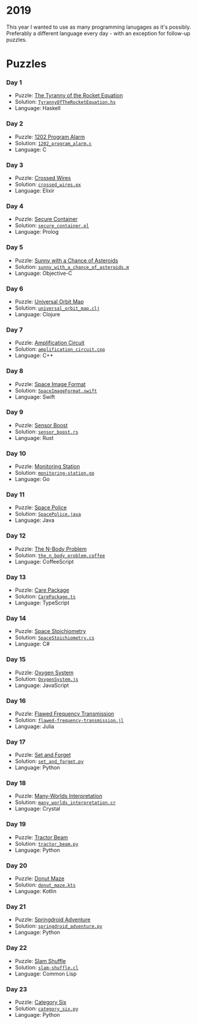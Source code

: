 # 2019
This year I wanted to use as many programming lanugages as it's possibly.
Preferably a different language every day - with an exception for follow-up puzzles.

# Puzzles

### Day 1
* Puzzle: [The Tyranny of the Rocket Equation](https://adventofcode.com/2019/day/1)
* Solution: [`TyrannyOfTheRocketEquation.hs`](day-01/TyrannyOfTheRocketEquation.hs)
* Language: Haskell

### Day 2
* Puzzle: [1202 Program Alarm](https://adventofcode.com/2019/day/2)
* Solution: [`1202_program_alarm.c`](day-02/1202_program_alarm.c)
* Language: C

### Day 3
* Puzzle: [Crossed Wires](https://adventofcode.com/2019/day/3)
* Solution: [`crossed_wires.ex`](day-03/crossed_wires.ex)
* Language: Elixir

### Day 4
* Puzzle: [Secure Container](https://adventofcode.com/2019/day/4)
* Solution: [`secure_container.pl`](day-04/secure_container.pl)
* Language: Prolog

### Day 5
* Puzzle: [Sunny with a Chance of Asteroids](https://adventofcode.com/2019/day/5)
* Solution: [`sunny_with_a_chance_of_asteroids.m`](day-05/sunny_with_a_chance_of_asteroids.m)
* Language: Objective-C

### Day 6
* Puzzle: [Universal Orbit Map](https://adventofcode.com/2019/day/6)
* Solution: [`universal_orbit_map.clj`](day-06/universal_orbit_map.clj)
* Language: Clojure

### Day 7
* Puzzle: [Amplification Circuit](https://adventofcode.com/2019/day/7)
* Solution: [`amplification_circuit.cpp`](day-07/amplification_circuit.cpp)
* Language: C++

### Day 8
* Puzzle: [Space Image Format](https://adventofcode.com/2019/day/8)
* Solution: [`SpaceImageFormat.swift`](day-08/SpaceImageFormat.swift)
* Language: Swift

### Day 9
* Puzzle: [Sensor Boost](https://adventofcode.com/2019/day/9)
* Solution: [`sensor_boost.rs`](day-09/sensor_boost.rs)
* Language: Rust

### Day 10
* Puzzle: [Monitoring Station](https://adventofcode.com/2019/day/10)
* Solution: [`monitoring-station.go`](day-10/monitoring-station.go)
* Language: Go

### Day 11
* Puzzle: [Space Police](https://adventofcode.com/2019/day/11)
* Solution: [`SpacePolice.java`](day-11/SpacePolice.java)
* Language: Java

### Day 12
* Puzzle: [The N-Body Problem](https://adventofcode.com/2019/day/12)
* Solution: [`the_n_body_problem.coffee`](day-12/the_n_body_problem.coffee)
* Language: CoffeeScript

### Day 13
* Puzzle: [Care Package](https://adventofcode.com/2019/day/13)
* Solution: [`CarePackage.ts`](day-13/CarePackage.ts)
* Language: TypeScript

### Day 14
* Puzzle: [Space Stoichiometry](https://adventofcode.com/2019/day/14)
* Solution: [`SpaceStoichiometry.cs`](day-14/SpaceStoichiometry.cs)
* Language: C#

### Day 15
* Puzzle: [Oxygen System](https://adventofcode.com/2019/day/15)
* Solution: [`OxygenSystem.js`](day-15/OxygenSystem.js)
* Language: JavaScript

### Day 16
* Puzzle: [Flawed Frequency Transmission](https://adventofcode.com/2019/day/16)
* Solution: [`flawed-frequency-transmission.jl`](day-16/flawed-frequency-transmission.jl)
* Language: Julia

### Day 17
* Puzzle: [Set and Forget](https://adventofcode.com/2019/day/17)
* Solution: [`set_and_forget.py`](day-17/set_and_forget.py)
* Language: Python

### Day 18
* Puzzle: [Many-Worlds Interpretation](https://adventofcode.com/2019/day/18)
* Solution: [`many_worlds_interpretation.cr`](day-18/many_worlds_interpretation.cr)
* Language: Crystal

### Day 19
* Puzzle: [Tractor Beam](https://adventofcode.com/2019/day/19)
* Solution: [`tractor_beam.py`](day-19/tractor_beam.py)
* Language: Python

### Day 20
* Puzzle: [Donut Maze](https://adventofcode.com/2019/day/20)
* Solution: [`donut_maze.kts`](day-20/donut_maze.kts)
* Language: Kotlin

### Day 21
* Puzzle: [Springdroid Adventure](https://adventofcode.com/2019/day/21)
* Solution: [`springdroid_adventure.py`](day-21/springdroid_adventure.py)
* Language: Python

### Day 22
* Puzzle: [Slam Shuffle](https://adventofcode.com/2019/day/22)
* Solution: [`slam-shuffle.cl`](day-22/slam-shuffle.cl)
* Language: Common Lisp

### Day 23
* Puzzle: [Category Six](https://adventofcode.com/2019/day/23)
* Solution: [`category_six.py`](day-23/category_six.py)
* Language: Python
